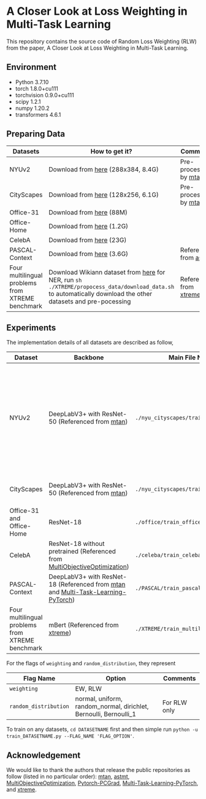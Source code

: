 # A Closer Look at Loss Weighting in Multi-Task Learning
This repository contains the source code of Random Loss Weighting (RLW) from the paper, A Closer Look at Loss Weighting in Multi-Task Learning.



## Environment

- Python 3.7.10
- torch 1.8.0+cu111
- torchvision 0.9.0+cu111
- scipy 1.2.1
- numpy 1.20.2
- transformers 4.6.1



## Preparing Data

| Datasets                                         | How to get it?                                               | Comments                                                     |
| ------------------------------------------------ | ------------------------------------------------------------ | ------------------------------------------------------------ |
| NYUv2                                            | Download from [here](https://www.dropbox.com/sh/86nssgwm6hm3vkb/AACrnUQ4GxpdrBbLjb6n-mWNa?dl=0) (288x384, 8.4G) | Pre-processed by [mtan](https://github.com/lorenmt/mtan)     |
| CityScapes                                       | Download from [here](https://www.dropbox.com/sh/gaw6vh6qusoyms6/AADwWi0Tp3E3M4B2xzeGlsEna?dl=0) (128x256, 6.1G) | Pre-processed by [mtan](https://github.com/lorenmt/mtan)     |
| Office-31                                        | Download from [here](https://www.cc.gatech.edu/~judy/domainadapt/#datasets_code) (88M) |                                                              |
| Office-Home                                      | Download from [here](https://www.hemanthdv.org/officeHomeDataset.html) (1.2G) |                                                              |
| CelebA                                           | Download from [here](https://mmlab.ie.cuhk.edu.hk/projects/CelebA.html) (23G) |                                                              |
| PASCAL-Context                                   | Download from [here](https://mmlab.ie.cuhk.edu.hk/projects/CelebA.html) (3.6G) | Referenced from [astmt](https://github.com/facebookresearch/astmt) |
| Four multilingual problems from XTREME benchmark | Download Wikiann dataset from [here](https://www.amazon.com/clouddrive/share/d3KGCRCIYwhKJF0H3eWA26hjg2ZCRhjpEQtDL70FSBN) for NER,  run `sh ./XTREME/propocess_data/download_data.sh` to automatically download the other datasets and pre-pocessing | Referenced from [xtreme](https://github.com/google-research/xtreme) |



## Experiments

The implementation details of all datasets are described as follow,

| Dataset                                          | Backbone                                                     | Main File Name                         | Flags                                                        | Comments                                                     |
| ------------------------------------------------ | ------------------------------------------------------------ | -------------------------------------- | ------------------------------------------------------------ | ------------------------------------------------------------ |
| NYUv2                                            | DeepLabV3+ with ResNet-50 (Referenced from [mtan](https://github.com/lorenmt/mtan)) | `./nyu_cityscapes/train_nyu.py`        | data_root, gpu_id, weighting, random_distribution, model, aug | model: DMTL, MTAN (Official implementation in [mtan](https://github.com/lorenmt/mtan), Cross_Stitch (Unofficial implementation by us), NDDRCNN (Official implementation in [Multi-Task-Learning-PyTorch](https://github.com/SimonVandenhende/Multi-Task-Learning-PyTorch)) |
| CityScapes                                       | DeepLabV3+ with ResNet-50 (Referenced from [mtan](https://github.com/lorenmt/mtan)) | `./nyu_cityscapes/train_cityscapes.py` | data_root, gpu_id, weighting, random_distribution, aug       |                                                              |
| Office-31 and Office-Home                        | ResNet-18                                                    | `./office/train_office.py`             | data_root, gpu_id, weighting, random_distribution, dataset   | dataset: office-31, office_home                              |
| CelebA                                           | ResNet-18 without pretrained (Referenced from [MultiObjectiveOptimization](https://github.com/isl-org/MultiObjectiveOptimization)) | `./celeba/train_celeba.py`             | data_root, gpu_id, weighting, random_distribution            |                                                              |
| PASCAL-Context                                   | DeepLabV3+ with ResNet-18 (Referenced from [mtan](https://github.com/lorenmt/mtan) and [Multi-Task-Learning-PyTorch](https://github.com/SimonVandenhende/Multi-Task-Learning-PyTorch)) | `./PASCAL/train_pascal.py`             | data_root, gpu_id, weighting, random_distribution            |                                                              |
| Four multilingual problems from XTREME benchmark | mBert (Referenced from [xtreme](https://github.com/google-research/xtreme)) | `./XTREME/train_multilingual.py`       | gpu_id, weighting, random_distribution, dataset              | dataset: udpos, panx, xnli, pawsx                            |

For the flags of `weighting` and `random_distribution`, they represent

| Flag Name             | Option                                                       | Comments     |
| --------------------- | ------------------------------------------------------------ | ------------ |
| `weighting`           | EW, RLW                                                      |              |
| `random_distribution` | normal, uniform, random_normal, dirichlet, Bernoulli, Bernoulli_1 | For RLW only |

To train on any datasets, `cd DATASETNAME` first and then simple run `python -u train_DATASETNAME.py --FLAG_NAME 'FLAG_OPTION'`.



## Acknowledgement

We would like to thank the authors that release the public repositories as follow (listed in no particular order):  [mtan](https://github.com/lorenmt/mtan), [astmt](https://github.com/facebookresearch/astmt), [MultiObjectiveOptimization](https://github.com/isl-org/MultiObjectiveOptimization), [Pytorch-PCGrad](https://github.com/WeiChengTseng/Pytorch-PCGrad), [Multi-Task-Learning-PyTorch](https://github.com/SimonVandenhende/Multi-Task-Learning-PyTorch), and [xtreme](https://github.com/google-research/xtreme).
